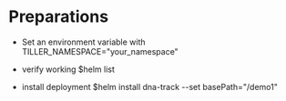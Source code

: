 # Preparations

* Set an environment variable with TILLER_NAMESPACE="your_namespace"

* verify working
  $helm list

* install deployment
  $helm install dna-track --set basePath="/demo1"


